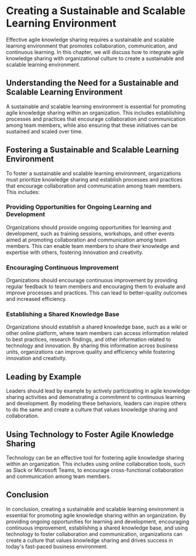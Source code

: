 # Creating a Sustainable and Scalable Learning Environment

Effective agile knowledge sharing requires a sustainable and scalable learning environment that promotes collaboration, communication, and continuous learning. In this chapter, we will discuss how to integrate agile knowledge sharing with organizational culture to create a sustainable and scalable learning environment.

Understanding the Need for a Sustainable and Scalable Learning Environment
--------------------------------------------------------------------------

A sustainable and scalable learning environment is essential for promoting agile knowledge sharing within an organization. This includes establishing processes and practices that encourage collaboration and communication among team members, while also ensuring that these initiatives can be sustained and scaled over time.

Fostering a Sustainable and Scalable Learning Environment
---------------------------------------------------------

To foster a sustainable and scalable learning environment, organizations must prioritize knowledge sharing and establish processes and practices that encourage collaboration and communication among team members. This includes:

### Providing Opportunities for Ongoing Learning and Development

Organizations should provide ongoing opportunities for learning and development, such as training sessions, workshops, and other events aimed at promoting collaboration and communication among team members. This can enable team members to share their knowledge and expertise with others, fostering innovation and creativity.

### Encouraging Continuous Improvement

Organizations should encourage continuous improvement by providing regular feedback to team members and encouraging them to evaluate and improve processes and practices. This can lead to better-quality outcomes and increased efficiency.

### Establishing a Shared Knowledge Base

Organizations should establish a shared knowledge base, such as a wiki or other online platform, where team members can access information related to best practices, research findings, and other information related to technology and innovation. By sharing this information across business units, organizations can improve quality and efficiency while fostering innovation and creativity.

Leading by Example
------------------

Leaders should lead by example by actively participating in agile knowledge sharing activities and demonstrating a commitment to continuous learning and development. By modeling these behaviors, leaders can inspire others to do the same and create a culture that values knowledge sharing and collaboration.

Using Technology to Foster Agile Knowledge Sharing
--------------------------------------------------

Technology can be an effective tool for fostering agile knowledge sharing within an organization. This includes using online collaboration tools, such as Slack or Microsoft Teams, to encourage cross-functional collaboration and communication among team members.

Conclusion
----------

In conclusion, creating a sustainable and scalable learning environment is essential for promoting agile knowledge sharing within an organization. By providing ongoing opportunities for learning and development, encouraging continuous improvement, establishing a shared knowledge base, and using technology to foster collaboration and communication, organizations can create a culture that values knowledge sharing and drives success in today's fast-paced business environment.
